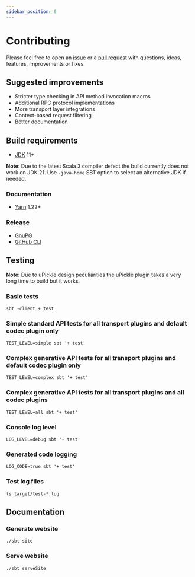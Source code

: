 ```yaml
---
sidebar_position: 9
---
```


# Contributing

Please feel free to open an [issue](https://github.com/automorph-org/automorph/issues/new) or a
[pull request](https://github.com/automorph-org/automorph/compare)
with questions, ideas, features, improvements or fixes.


## Suggested improvements

- Stricter type checking in API method invocation macros
- Additional RPC protocol implementations
- More transport layer integrations
- Context-based request filtering
- Better documentation


## Build requirements

- [JDK](https://openjdk.java.net/) 11+

**Note**: Due to the latest Scala 3 compiler defect the build currently does not work on JDK 21. Use `-java-home` SBT option to select an alternative JDK if needed.

### Documentation

- [Yarn](https://yarnpkg.com/) 1.22+

### Release

- [GnuPG](https://www.gnupg.org/)
- [GitHub CLI](https://cli.github.com/)


## Testing

**Note**: Due to uPickle design peculiarities the uPickle plugin takes a very long time to build but it works.


### Basic tests

```shell
sbt -client + test
```

### Simple standard API tests for all transport plugins and default codec plugin only

```shell
TEST_LEVEL=simple sbt '+ test'
```

### Complex generative API tests for all transport plugins and default codec plugin only

```shell
TEST_LEVEL=complex sbt '+ test'
```

### Complex generative API tests for all transport plugins and all codec plugins

```shell
TEST_LEVEL=all sbt '+ test'
```

### Console log level

```shell
LOG_LEVEL=debug sbt '+ test'
```

### Generated code logging

```shell
LOG_CODE=true sbt '+ test'
```

### Test log files

```
ls target/test-*.log
```


## Documentation

### Generate website

```shell
./sbt site
```

### Serve website

```shell
./sbt serveSite
```

